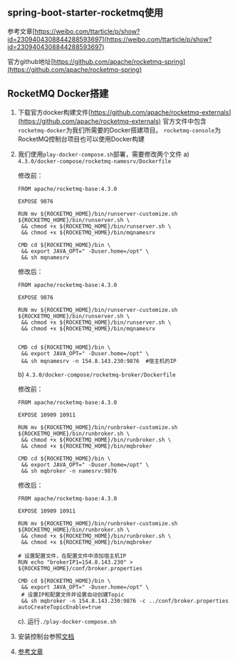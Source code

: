 ## spring-boot-starter-rocketmq使用
参考文章[https://weibo.com/ttarticle/p/show?id=2309404308844288593697](https://weibo.com/ttarticle/p/show?id=2309404308844288593697)

官方github地址[https://github.com/apache/rocketmq-spring](https://github.com/apache/rocketmq-spring)

## RocketMQ Docker搭建
1. 下载官方docker构建文件[https://github.com/apache/rocketmq-externals](https://github.com/apache/rocketmq-externals)
    官方文件中包含`rocketmq-docker`为我们所需要的Docker搭建项目。
    `rocketmq-console`为RocketMQ控制台项目也可以使用Docker构建
2. 我们使用`play-docker-compose.sh`部署，需要修改两个文件
   a) `4.3.0/docker-compose/rocketmq-namesrv/Dockerfile`
   
     修改前：
     ```shell
     FROM apache/rocketmq-base:4.3.0
     
     EXPOSE 9876
     
     RUN mv ${ROCKETMQ_HOME}/bin/runserver-customize.sh ${ROCKETMQ_HOME}/bin/runserver.sh \
      && chmod +x ${ROCKETMQ_HOME}/bin/runserver.sh \
      && chmod +x ${ROCKETMQ_HOME}/bin/mqnamesrv
     
     CMD cd ${ROCKETMQ_HOME}/bin \
      && export JAVA_OPT=" -Duser.home=/opt" \
      && sh mqnamesrv 
     ```
     修改后：
     ```shell
     FROM apache/rocketmq-base:4.3.0
     
     EXPOSE 9876
     
     RUN mv ${ROCKETMQ_HOME}/bin/runserver-customize.sh ${ROCKETMQ_HOME}/bin/runserver.sh \
      && chmod +x ${ROCKETMQ_HOME}/bin/runserver.sh \
      && chmod +x ${ROCKETMQ_HOME}/bin/mqnamesrv
     
     
     CMD cd ${ROCKETMQ_HOME}/bin \
      && export JAVA_OPT=" -Duser.home=/opt" \
      && sh mqnamesrv -n 154.8.143.230:9876  #宿主机的IP
     ```
   b) `4.3.0/docker-compose/rocketmq-broker/Dockerfile`
   
     修改前：
     ```shell
     FROM apache/rocketmq-base:4.3.0
     
     EXPOSE 10909 10911
     
     RUN mv ${ROCKETMQ_HOME}/bin/runbroker-customize.sh ${ROCKETMQ_HOME}/bin/runbroker.sh \
      && chmod +x ${ROCKETMQ_HOME}/bin/runbroker.sh \
      && chmod +x ${ROCKETMQ_HOME}/bin/mqbroker
     
     CMD cd ${ROCKETMQ_HOME}/bin \
      && export JAVA_OPT=" -Duser.home=/opt" \
      && sh mqbroker -n namesrv:9876
     ```
     修改后：
     ```shell
     FROM apache/rocketmq-base:4.3.0
     
     EXPOSE 10909 10911
     
     RUN mv ${ROCKETMQ_HOME}/bin/runbroker-customize.sh ${ROCKETMQ_HOME}/bin/runbroker.sh \
      && chmod +x ${ROCKETMQ_HOME}/bin/runbroker.sh \
      && chmod +x ${ROCKETMQ_HOME}/bin/mqbroker
     
     # 设置配置文件，在配置文件中添加宿主机IP
     RUN echo "brokerIP1=154.8.143.230" > ${ROCKETMQ_HOME}/conf/broker.properties
     
     CMD cd ${ROCKETMQ_HOME}/bin \
      && export JAVA_OPT=" -Duser.home=/opt" \
      # 设置IP和配置文件并设置自动创建Topic
      && sh mqbroker -n 154.8.143.230:9876 -c ../conf/broker.properties autoCreateTopicEnable=true
     ```
   c). 运行`./play-docker-compose.sh`
   
3. 安装控制台参照[文档](https://github.com/apache/rocketmq-externals/blob/d1f387af651e0d7bbe060e1af4dd2b555b3e3e01/rocketmq-console/README.md)

4. [参考文章](https://my.oschina.net/u/3846635/blog/1802448)